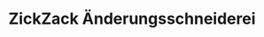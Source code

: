 ---
title: "ZickZack Änderungsschneiderei"
url: /schiffdorf/zickzack-aenderungsschneiderei/
shop: Schneiderei
---